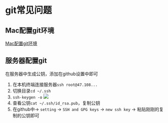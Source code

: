 # git常见问题

## Mac配置git环境
[Mac配置git环境](../common-tools/02mac_shortcut.md#212git)

## 服务器配置git
在服务器中生成公钥，添加在github设置中即可
1. 在本机终端连接服务器`ssh root@47.108...`
2. 切换目录`cd ~/.ssh`
3. `ssh-keygen -o`
![](https://hcx-blog-images.oss-cn-chengdu.aliyuncs.com/images/20220318135221.png)
4. 查看公钥`cat ~/.ssh/id_rsa.pub`，复制公钥
5. 在github中-> `setting` -> `SSH and GPG keys` -> `new ssh key` -> 粘贴刚刚的复制的公钥即可